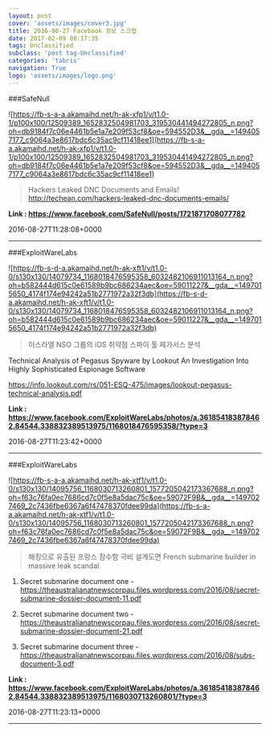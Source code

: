 ```yaml
---
layout: post
cover: 'assets/images/cover3.jpg'
title: 2016-08-27 Facebook 정보 스크랩
date: 2017-02-09 08:17:35
tags: Unclassified
subclass: 'post tag-Unclassified'
categories: 'tabris'
navigation: True
logo: 'assets/images/logo.png'
---
```


###SafeNull

![https://fb-s-a-a.akamaihd.net/h-ak-xfp1/v/t1.0-1/p100x100/12509389_1652832504981703_319530441494272805_n.png?oh=db9184f7c06e4461b5e1a7e209f53cf8&oe=594552D3&__gda__=1494057177_c9064a3e8617bdc6c35ac9cf11418ee1](https://fb-s-a-a.akamaihd.net/h-ak-xfp1/v/t1.0-1/p100x100/12509389_1652832504981703_319530441494272805_n.png?oh=db9184f7c06e4461b5e1a7e209f53cf8&oe=594552D3&__gda__=1494057177_c9064a3e8617bdc6c35ac9cf11418ee1)

>Hackers Leaked DNC Documents and Emails!
http://techean.com/hackers-leaked-dnc-documents-emails/

**Link : <https://www.facebook.com/SafeNull/posts/1721871708077782>**

2016-08-27T11:28:08+0000

---

###ExploitWareLabs

![https://fb-s-d-a.akamaihd.net/h-ak-xft1/v/t1.0-0/s130x130/14079734_1168018476595358_6032482106911013164_n.png?oh=b582444d615c0e61589b9bc686234aec&oe=59011227&__gda__=1497015650_4174f174e94242a51b2771972a32f3db](https://fb-s-d-a.akamaihd.net/h-ak-xft1/v/t1.0-0/s130x130/14079734_1168018476595358_6032482106911013164_n.png?oh=b582444d615c0e61589b9bc686234aec&oe=59011227&__gda__=1497015650_4174f174e94242a51b2771972a32f3db)

>이스라엘 NSO 그룹의 iOS 취약점 스파이 툴 페가서스 분석

Technical Analysis of Pegasus Spyware by Lookout
An Investigation Into Highly Sophisticated Espionage Software

https://info.lookout.com/rs/051-ESQ-475/images/lookout-pegasus-technical-analysis.pdf

**Link : <https://www.facebook.com/ExploitWareLabs/photos/a.361854183878462.84544.338832389513975/1168018476595358/?type=3>**

2016-08-27T11:23:42+0000

---

###ExploitWareLabs

![https://fb-s-a-a.akamaihd.net/h-ak-xtf1/v/t1.0-0/s130x130/14095756_1168030713260801_1577205042173367688_n.png?oh=f63c76fa0ec7686cd7c0f5e8a5dac75c&oe=59072F9B&__gda__=1497027469_2c7436fbe6367a6f47478370fdee99da](https://fb-s-a-a.akamaihd.net/h-ak-xtf1/v/t1.0-0/s130x130/14095756_1168030713260801_1577205042173367688_n.png?oh=f63c76fa0ec7686cd7c0f5e8a5dac75c&oe=59072F9B&__gda__=1497027469_2c7436fbe6367a6f47478370fdee99da)

>해킹으로 유출된 프랑스 잠수함 극비 설계도면
French submarine builder in massive leak scandal

1) Secret submarine document one -
https://theaustralianatnewscorpau.files.wordpress.com/2016/08/secret-submarine-dossier-document-11.pdf

2) Secret submarine document two -
https://theaustralianatnewscorpau.files.wordpress.com/2016/08/secret-submarine-dossier-document-21.pdf

3) Secret submarine document three - 
https://theaustralianatnewscorpau.files.wordpress.com/2016/08/subs-document-3.pdf

**Link : <https://www.facebook.com/ExploitWareLabs/photos/a.361854183878462.84544.338832389513975/1168030713260801/?type=3>**

2016-08-27T11:23:13+0000

---

